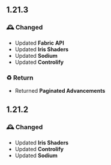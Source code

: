## 1.21.3

### 🕰️ Changed
- Updated **Fabric API**
- Updated **Iris Shaders**
- Updated **Sodium**
- Updated **Controlify**
  
### ♻️ Return
- Returned **Paginated Advancements**

## 1.21.2

### 🕰️ Changed
- Updated **Iris Shaders**
- Updated **Controlify**
- Updated **Sodium**
